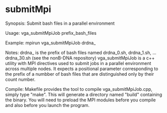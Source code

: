 # submitMpi
Synopsis: Submit bash files in a parallel environment

Usage: vga_submitMpiJob prefix_bash_files

Example: mpirun vga_submitMpiJob drdna_

Notes: drdna_ is the prefix of bash files named drdna_0.sh, drdna_1.sh, ... drdna_30.sh (see the nonB-DNA repository)
vga_submitMpiJob is a c++ utility with MPI directives used to submit jobs in a parallel environment across multiple nodes. It expects a positional parameter corresponding to the prefix of a numbber of bash files that are distinguished only by their count number.

Compile: Makefile provides the tool to compile vga_submitMpiJob.cpp, simply type "make". This will generate a directory named "build" containing the binary. You will need to preload the MPI modules before you compile and also before you launch the program. 
